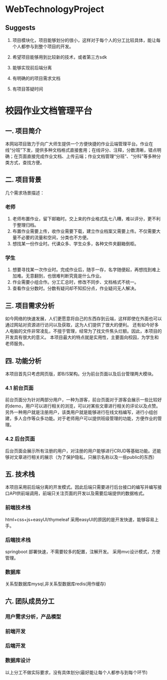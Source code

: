 # WebTechnologyProject
## Suggests
1. 项目模块化，项目能够划分的很小，这样对于每个人的分工比较具体，能让每个人都参与到整个项目的开发。

2. 希望项目能够用到比较新的技术，或者第三方sdk

3. 能够实现前后端分离

4. 有明确的的项目需求文档

5. 有项目答疑时间


# 校园作业文档管理平台

## 一. 项目简介
本网站项目致力于向广大师生提供一个方便快捷的作业云端管理平台。作业在线“分班”下发，提供多种文档格式直接套用；在线评分、注释，分数清晰，错点明确；在页面直接完成作业文档、上传云端；作业文档管理“分班”、“分科”等多种分类方式，查找方便。

## 二. 项目背景
  几个需求场景描述：
### 老师
1. 老师布置作业，留下邮箱时。交上来的作业格式乱七八糟，难以评分，更不利于整理归档。
2. 布置作业需要上传，收作业需要下载，建立作业档案又需要上传。不仅需要大量不必要的流量和空间，分类也不方便。
3. 想找某一份作业时。代课众多、学生众多，各种文件夹翻箱倒柜。

### 学生
1. 想要寻找某一次作业时。完成作业后，随手一存，名字随便起，再想找到难上加难。无意翻到，也很难判断究竟是什么作业。
2. 作业需要小组合作。分工汇总时，修改不同步、文档格式不统一。
3. 查看作业分数时。分数有疑问却不知扣分点，作业疑问无人解决。

## 三. 项目需求分析

   如今网络的快速发展，人们更愿意将自己的东西存到云端，这样即使在外面也可以通过网站对资源进行访问以及获取，这为人们提供了很大的便利。
还有如今好多人电脑的文件非常凌乱，不擅于管理，经常为了找文件焦头烂额。因此，本项目的开发具有很大的意义。
本项目最大的特点就是实用性，主要面向校园，为学生和老师服务。

## 四. 功能分析

本项目首先只考虑网页版，即B/S架构。分为前台页面以及后台管理两大模块。
### 4.1 前台页面
前台页面分为针对两部分用户，一种为游客，前台页面对于游客会展示一些比较好的demo，用户可以进行相关的浏览，可以对某些文章进行相关的评论以及点赞。
另外一种用户就是注册用户，该类用户就是能够进行在线文档编写，进行小组创建，多人合作等众多功能。对于老师用户可以提供班级管理的功能，方便作业的管理。

### 4.2 后台页面
后台页面会展示所有注册的用户，对注册的用户能够进行CRUD等基础功能。还能够对文章进行相关的展示（为了保护隐私，只展示名称以及一些public的东西）

## 五. 技术栈

本项目采用前后端分离的开发模式。因此后端只需要进行后台接口的编写并编写接口API供前端调用，前端只关注页面的开发以及需要后端提供的数据格式。

### 前端技术栈

html+css+js+easyUI/thymeleaf 采用easyUI的原因的是开发快速，能够容易上手。

### 后端技术栈

springboot  部署快速，不需要较多的配置，注解开发。
采用mvc设计模式，方便管理。

### 数据库
关系型数据库mysql,非关系型数据库redis(用作缓存)

## 六. 团队成员分工
### 用户需求分析，产品模型
### 前端开发
### 后端开发
### 数据库设计
以上分工不做实际要求，没有具体划分(最好能让每个人都参与到每个环节)


